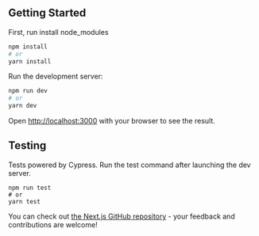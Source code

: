 ## Getting Started

First, run install node_modules

```bash
npm install
# or
yarn install
```

Run the development server:

```bash
npm run dev
# or
yarn dev
```

Open [http://localhost:3000](http://localhost:3000) with your browser to see the result.

## Testing

Tests powered by Cypress. Run the test command after launching the dev server.

```
npm run test
# or
yarn test
```

You can check out [the Next.js GitHub repository](https://github.com/vercel/next.js/) - your feedback and contributions are welcome!
